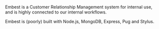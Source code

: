 Embest is a Customer Relationship Management system for internal use, and is highly connected to our internal workflows.

Embest is (poorly) built with Node.js, MongoDB, Express, Pug and Stylus.